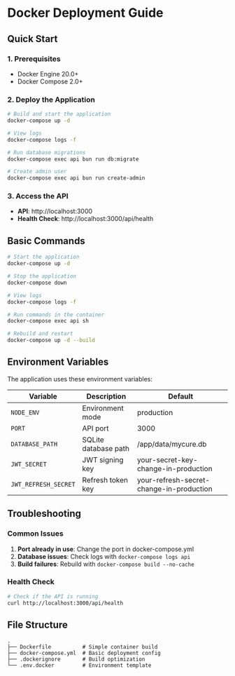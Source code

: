 # Docker Deployment Guide

## Quick Start

### 1. Prerequisites
- Docker Engine 20.0+
- Docker Compose 2.0+

### 2. Deploy the Application

```bash
# Build and start the application
docker-compose up -d

# View logs
docker-compose logs -f

# Run database migrations
docker-compose exec api bun run db:migrate

# Create admin user
docker-compose exec api bun run create-admin
```

### 3. Access the API

- **API**: http://localhost:3000
- **Health Check**: http://localhost:3000/api/health

## Basic Commands

```bash
# Start the application
docker-compose up -d

# Stop the application
docker-compose down

# View logs
docker-compose logs -f

# Run commands in the container
docker-compose exec api sh

# Rebuild and restart
docker-compose up -d --build
```

## Environment Variables

The application uses these environment variables:

| Variable | Description | Default |
|----------|-------------|---------|
| `NODE_ENV` | Environment mode | production |
| `PORT` | API port | 3000 |
| `DATABASE_PATH` | SQLite database path | /app/data/mycure.db |
| `JWT_SECRET` | JWT signing key | your-secret-key-change-in-production |
| `JWT_REFRESH_SECRET` | Refresh token key | your-refresh-secret-change-in-production |

## Troubleshooting

### Common Issues

1. **Port already in use**: Change the port in docker-compose.yml
2. **Database issues**: Check logs with `docker-compose logs api`
3. **Build failures**: Rebuild with `docker-compose build --no-cache`

### Health Check

```bash
# Check if the API is running
curl http://localhost:3000/api/health
```

## File Structure

```
.
├── Dockerfile          # Simple container build
├── docker-compose.yml  # Basic deployment config
├── .dockerignore       # Build optimization
└── .env.docker         # Environment template
```
